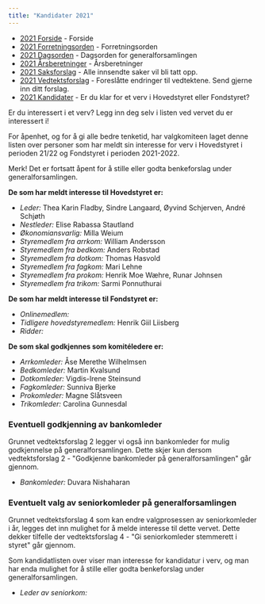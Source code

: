 ```yaml
---
title: "Kandidater 2021"
---
```


* [2021 Forside](/wiki/online/generalforsamlingen/genfors2021)   - Forside
* [2021 Forretningsorden](/wiki/online/generalforsamlingen/genfors2021/forretningsorden) - Forretningsorden
* [2021 Dagsorden](/wiki/online/generalforsamlingen/genfors2021/dagsorden) - Dagsorden for generalforsamlingen
* [2021 Årsberetninger](/wiki/online/generalforsamlingen/genfors2021/aarsberetninger) - Årsberetninger
* [2021 Saksforslag](/wiki/online/generalforsamlingen/genfors2021/saksforslag) - Alle innsendte saker vil bli tatt opp.
* [2021 Vedtektsforslag](/wiki/online/generalforsamlingen/genfors2021/vedtekstforslag) - Foreslåtte endringer til vedtektene. Send gjerne inn ditt forslag.
* [2021 Kandidater](/wiki/online/generalforsamlingen/genfors2021/valg) - Er du klar for et verv i Hovedstyret eller Fondstyret? 

Er du interessert i et verv? Legg inn deg selv i listen ved vervet du er interessert i!

For åpenhet, og for å gi alle bedre tenketid, har valgkomiteen laget denne listen over personer som har meldt sin interesse for verv i Hovedstyret i perioden 21/22 og Fondstyret i perioden 2021-2022. 

Merk! Det er fortsatt åpent for å stille eller godta benkeforslag under generalforsamlingen.  

**De som har meldt interesse til Hovedstyret er:**

* *Leder:* Thea Karin Fladby, Sindre Langaard, Øyvind Schjerven, André Schjøth
* *Nestleder:* Elise Rabassa Stautland
* *Økonomiansvarlig:* Milla Weium
* *Styremedlem fra arrkom:* William Andersson
* *Styremedlem fra bedkom:* Anders Robstad  
* *Styremedlem fra dotkom:* Thomas Hasvold
* *Styremedlem fra fagkom:* Mari Lehne 
* *Styremedlem fra prokom:* Henrik Moe Wæhre, Runar Johnsen
* *Styremedlem fra trikom:* Sarmi Ponnuthurai 

**De som har meldt interesse til Fondstyret er:**

* *Onlinemedlem:* 
* *Tidligere hovedstyremedlem:* Henrik Giil Liisberg
* *Ridder:*

**De som skal godkjennes som komitéledere er:**

* *Arrkomleder:* Åse Merethe Wilhelmsen
* *Bedkomleder:* Martin Kvalsund
* *Dotkomleder:* Vigdis-Irene Steinsund
* *Fagkomleder:* Sunniva Bjerke
* *Prokomleder:* Magne Slåtsveen
* *Trikomleder:* Carolina Gunnesdal

### Eventuell godkjenning av bankomleder
Grunnet vedtektsforslag 2 legger vi også inn bankomleder for mulig godkjennelse på generalforsamlingen. Dette skjer kun dersom vedtektsforslag 2 - "Godkjenne bankomleder på generalforsamlingen" går gjennom.

* *Bankomleder:* Duvara Nishaharan

### Eventuelt valg av seniorkomleder på generalforsamlingen
Grunnet vedtektsforslag 4 som kan endre valgprosessen av seniorkomleder i år, legges det inn mulighet for å melde interesse til dette vervet. Dette dekker tilfelle der vedtektsforslag 4 - "Gi seniorkomleder stemmerett i styret" går gjennom.

Som kandidatlisten over viser man interesse for kandidatur i verv, og man har enda mulighet for å stille eller godta benkeforslag under generalforsamlingen.

* *Leder av seniorkom:*